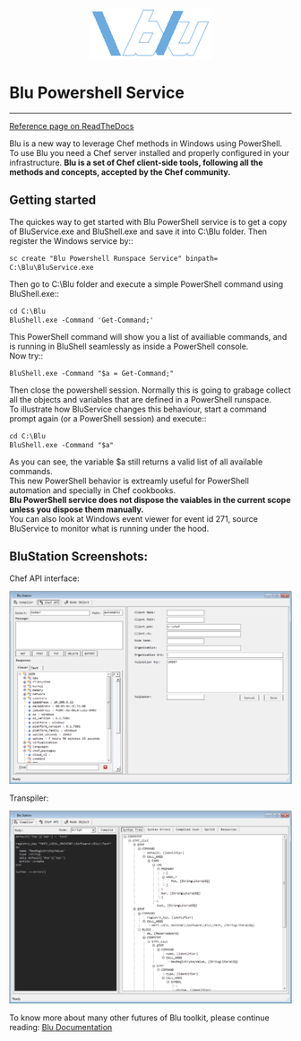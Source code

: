<p align="center">
  <img src="Common\logo\blu.png"/>
</p>

# Blu Powershell Service
----------------------
[Reference page on ReadTheDocs](http://backslashblu.readthedocs.io/en/latest/powershell.html)

Blu is a new way to leverage Chef methods in Windows using PowerShell. To use Blu you need a Chef server installed and properly configured in your infrastructure. 
**Blu is a set of Chef client-side tools, following all the methods and concepts, accepted by the Chef community.**


Getting started
---------------

The quickes way to get started with Blu PowerShell service is to get a copy of BluService.exe and BluShell.exe and save it into C:\\Blu folder.
Then register the Windows service by::

    sc create "Blu Powershell Runspace Service" binpath= C:\Blu\BluService.exe
    
Then go to C:\Blu folder and execute a simple PowerShell command using BluShell.exe::

    cd C:\Blu
    BluShell.exe -Command 'Get-Command;'
    
This PowerShell command will show you a list of availiable commands, and is running in BluShell seamlessly as inside a PowerShell console.   
Now try::

    BluShell.exe -Command "$a = Get-Command;"
    
Then close the powershell session. 
Normally this is going to grabage collect all the objects and variables that are defined in a PowerShell runspace.  
To illustrate how BluService changes this behaviour, start a command prompt again (or a PowerShell session) and execute::

    cd C:\Blu
    BluShell.exe -Command "$a" 
    
As you can see, the variable $a still returns a valid list of all available commands.   
This new PowerShell behavior is extreamly useful for PowerShell automation and specially in Chef cookbooks.  
**Blu PowerShell service does not dispose the vaiables in the current scope unless you dispose them manually.**  
You can also look at Windows event viewer for event id 271, source BluService to monitor what is running under the hood. 

BluStation Screenshots:
-----------------------

Chef API interface:
<p align="center">
  <img src="Docs\source\ui.png"/>
</p>

Transpiler:
<p align="center">
    <img src="Docs\source\transpiler.png"/>
</p>


To know more about many other futures of Blu toolkit, please continue reading: [Blu Documentation](http://backslashblu.readthedocs.io/)

